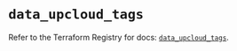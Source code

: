 # `data_upcloud_tags`

Refer to the Terraform Registry for docs: [`data_upcloud_tags`](https://registry.terraform.io/providers/upcloudltd/upcloud/5.1.1/docs/data-sources/tags).
